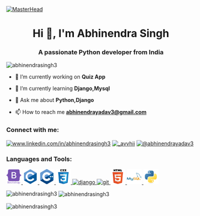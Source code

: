 [![MasterHead](https://mir-s3-cdn-cf.behance.net/project_modules/fs/54b6c068097599.5b50bca476b9b.gif)](https://abhinendrasingh3.io)
<h1 align="center">Hi 👋, I'm Abhinendra Singh</h1>
<h3 align="center">A passionate Python developer from India</h3>



<p align="left"><img src="https://komarev.com/ghpvc/?username=abhinendrasingh3&label=Profile%20views&color=0e75b6&style=flat" alt="abhinendrasingh3" /> </p>

- 🔭 I’m currently working on **Quiz App**

- 🌱 I’m currently learning **Django,Mysql**

- 💬 Ask me about **Python,Django**

- 📫 How to reach me **abhinendrayadav3@gmail.com**

<h3 align="left">Connect with me:</h3>
<p align="left">
<a href="https://linkedin.com/in/www.linkedin.com/in/abhinendrasingh3" target="blank"><img align="center" src="https://raw.githubusercontent.com/rahuldkjain/github-profile-readme-generator/master/src/images/icons/Social/linked-in-alt.svg" alt="www.linkedin.com/in/abhinendrasingh3" height="30" width="40" /></a>
<a href="https://instagram.com/_avvhii" target="blank"><img align="center" src="https://raw.githubusercontent.com/rahuldkjain/github-profile-readme-generator/master/src/images/icons/Social/instagram.svg" alt="_avvhii" height="30" width="40" /></a>
<a href="https://www.hackerrank.com/@abhinendrayadav3" target="blank"><img align="center" src="https://raw.githubusercontent.com/rahuldkjain/github-profile-readme-generator/master/src/images/icons/Social/hackerrank.svg" alt="@abhinendrayadav3" height="30" width="40" /></a>
</p>

<h3 align="left">Languages and Tools:</h3>
<p align="left"> <a href="https://getbootstrap.com" target="_blank" rel="noreferrer"> <img src="https://raw.githubusercontent.com/devicons/devicon/master/icons/bootstrap/bootstrap-plain-wordmark.svg" alt="bootstrap" width="40" height="40"/> </a> <a href="https://www.cprogramming.com/" target="_blank" rel="noreferrer"> <img src="https://raw.githubusercontent.com/devicons/devicon/master/icons/c/c-original.svg" alt="c" width="40" height="40"/> </a> <a href="https://www.w3schools.com/cpp/" target="_blank" rel="noreferrer"> <img src="https://raw.githubusercontent.com/devicons/devicon/master/icons/cplusplus/cplusplus-original.svg" alt="cplusplus" width="40" height="40"/> </a> <a href="https://www.w3schools.com/css/" target="_blank" rel="noreferrer"> <img src="https://raw.githubusercontent.com/devicons/devicon/master/icons/css3/css3-original-wordmark.svg" alt="css3" width="40" height="40"/> </a> <a href="https://www.djangoproject.com/" target="_blank" rel="noreferrer"> <img src="https://cdn.worldvectorlogo.com/logos/django.svg" alt="django" width="40" height="40"/> </a> <a href="https://git-scm.com/" target="_blank" rel="noreferrer"> <img src="https://www.vectorlogo.zone/logos/git-scm/git-scm-icon.svg" alt="git" width="40" height="40"/> </a> <a href="https://www.w3.org/html/" target="_blank" rel="noreferrer"> <img src="https://raw.githubusercontent.com/devicons/devicon/master/icons/html5/html5-original-wordmark.svg" alt="html5" width="40" height="40"/> </a> <a href="https://www.mysql.com/" target="_blank" rel="noreferrer"> <img src="https://raw.githubusercontent.com/devicons/devicon/master/icons/mysql/mysql-original-wordmark.svg" alt="mysql" width="40" height="40"/> </a> <a href="https://www.python.org" target="_blank" rel="noreferrer"> <img src="https://raw.githubusercontent.com/devicons/devicon/master/icons/python/python-original.svg" alt="python" width="40" height="40"/> </a> </p>

<p><img align="left" src="https://github-readme-stats.vercel.app/api/top-langs?username=abhinendrasingh3&show_icons=true&locale=en&layout=compact" alt="abhinendrasingh3" /></p>

<p>&nbsp;<img align="center" src="https://github-readme-stats.vercel.app/api?username=abhinendrasingh3&show_icons=true&locale=en" alt="abhinendrasingh3" /></p>

<p><img align="center" src="https://github-readme-streak-stats.herokuapp.com/?user=abhinendrasingh3&" alt="abhinendrasingh3" /></p>
